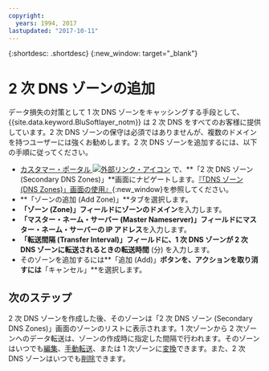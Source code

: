 ```yaml
---
copyright:
  years: 1994, 2017
lastupdated: "2017-10-11"
---
```


{:shortdesc: .shortdesc}
{:new_window: target="_blank"}

# 2 次 DNS ゾーンの追加

データ損失の対策として 1 次 DNS ゾーンをキャッシングする手段として、{{site.data.keyword.BluSoftlayer_notm}} は 2 次 DNS をすべてのお客様に提供しています。2 次 DNS ゾーンの保守は必須ではありませんが、複数のドメインを持つユーザーには強くお勧めします。2 次 DNS ゾーンを追加するには、以下の手順に従ってください。

* [カスタマー・ポータル ![外部リンク・アイコン](../../icons/launch-glyph.svg "外部リンク・アイコン")](https://control.softlayer.com/) で、**「2 次 DNS ゾーン (Secondary DNS Zones)」**画面にナビゲートします。[『「DNS ゾーン (DNS Zones)」画面の使用』](use-dns-zones-screen.html){:new_window}を参照してください。
* **「ゾーンの追加 (Add Zone)」**タブを選択します。
* **「ゾーン (Zone)」**フィールドに**ゾーンのドメイン**を入力します。
* **「マスター・ネーム・サーバー (Master Nameserver)」**フィールドに**マスター・ネーム・サーバーの IP アドレス**を入力します。
* **「転送間隔 (Transfer Interval)」**フィールドに、1 次 DNS ゾーンが 2 次 DNS ゾーンに転送されるときの**転送時間** (分) を入力します。
* そのゾーンを追加するには**「追加 (Add)」**ボタンを、アクションを取り消すには**「キャンセル」**を選択します。

## 次のステップ

2 次 DNS ゾーンを作成した後、そのゾーンは「2 次 DNS ゾーン (Secondary DNS Zones)」画面のゾーンのリストに表示されます。1 次ゾーンから 2 次ゾーンへのデータ転送は、ゾーンの作成時に指定した間隔で行われます。そのゾーンはいつでも[編集](edit-secondary-dns-zone.html)、[手動転送](make-manual-zone-transfer-secondary-dns.html)、または 1 次ゾーンに[変換](convert-secondary-dns-zone-primary-zone.html)できます。また、2 次 DNS ゾーンはいつでも[削除](delete-secondary-dns-zone.html)できます。
